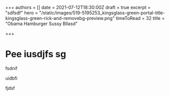 +++
authors = []
date = 2021-07-12T18:30:00Z
draft = true
excerpt = "sdfsdf"
hero = "/static/images/519-5195253_kingsglass-green-portal-title-kingsglass-green-rick-and-removebg-preview.png"
timeToRead = 32
title = "Obama Hamburger Sussy Bllasd"

+++
# Pee iusdjfs sg

fsdnif

uidbfi

fjdsf